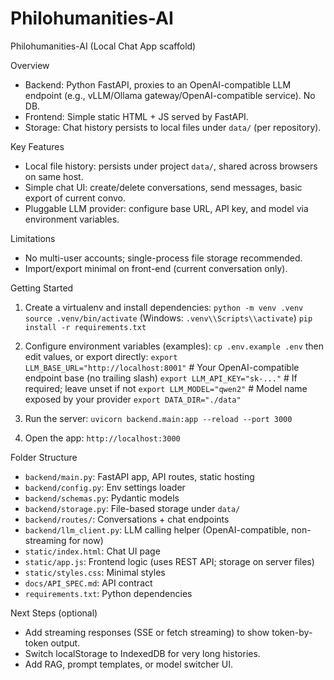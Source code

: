 # Philohumanities-AI

Philohumanities-AI (Local Chat App scaffold)

Overview
- Backend: Python FastAPI, proxies to an OpenAI-compatible LLM endpoint (e.g., vLLM/Ollama gateway/OpenAI-compatible service). No DB.
- Frontend: Simple static HTML + JS served by FastAPI.
- Storage: Chat history persists to local files under `data/` (per repository).

Key Features
- Local file history: persists under project `data/`, shared across browsers on same host.
- Simple chat UI: create/delete conversations, send messages, basic export of current convo.
- Pluggable LLM provider: configure base URL, API key, and model via environment variables.

Limitations
- No multi-user accounts; single-process file storage recommended.
- Import/export minimal on front-end (current conversation only).

Getting Started
1) Create a virtualenv and install dependencies:
   `python -m venv .venv`
   `source .venv/bin/activate`  (Windows: `.venv\\Scripts\\activate`)
   `pip install -r requirements.txt`

2) Configure environment variables (examples):
   `cp .env.example .env` then edit values, or export directly:
   `export LLM_BASE_URL="http://localhost:8001"`    # Your OpenAI-compatible endpoint base (no trailing slash)
   `export LLM_API_KEY="sk-..."`                     # If required; leave unset if not
   `export LLM_MODEL="qwen2"`                        # Model name exposed by your provider
   `export DATA_DIR="./data"`

3) Run the server:
   `uvicorn backend.main:app --reload --port 3000`

4) Open the app:
   `http://localhost:3000`

Folder Structure
- `backend/main.py`: FastAPI app, API routes, static hosting
- `backend/config.py`: Env settings loader
- `backend/schemas.py`: Pydantic models
- `backend/storage.py`: File-based storage under `data/`
- `backend/routes/`: Conversations + chat endpoints
- `backend/llm_client.py`: LLM calling helper (OpenAI-compatible, non-streaming for now)
- `static/index.html`: Chat UI page
- `static/app.js`: Frontend logic (uses REST API; storage on server files)
- `static/styles.css`: Minimal styles
- `docs/API_SPEC.md`: API contract
- `requirements.txt`: Python dependencies

Next Steps (optional)
- Add streaming responses (SSE or fetch streaming) to show token-by-token output.
- Switch localStorage to IndexedDB for very long histories.
- Add RAG, prompt templates, or model switcher UI.
